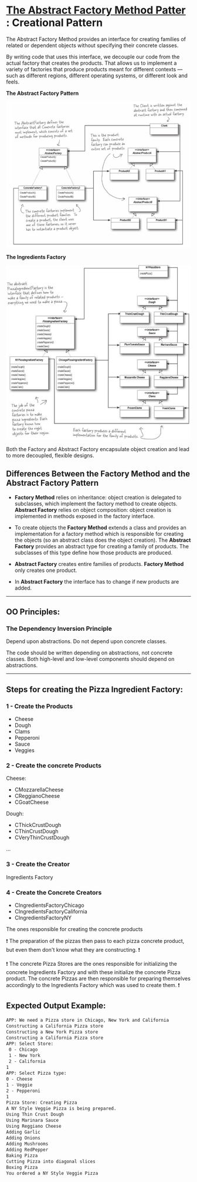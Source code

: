 # [The Abstract Factory Method Patter](https://refactoring.guru/design-patterns/abstract-factory) : Creational Pattern
The Abstract Factory Method provides an interface for creating families of related or dependent objects without specifying their concrete classes.

By writing code that uses this interface, we decouple our code from the actual factory that creates the products. That allows us to implement a variety of factories that produce products meant for
different contexts — such as different regions, different operating systems, or different look and feels.

**The Abstract Factory Pattern**

![](AbstractFactory.png)

**The Ingredients Factory**

![](IngredientsFactory.png)

Both the Factory and Abstract Factory encapsulate object creation and lead to more decoupled, flexible designs.

## Differences Between the Factory Method and the Abstract Factory Pattern
- **Factory Method** relies on inheritance: object creation is delegated to subclasses,
which implement the factory method to create objects.
**Abstract Factory** relies on object composition: object creation is implemented in
methods exposed in the factory interface.

- To create objects the **Factory Method** extends a class and provides an implementation for a factory method which is responsible for creating the objects (so an abstract class does the object creation). The **Abstract Factory** provides an abstract type for creating a family of products. The subclasses of this type define how those products are produced.

- **Abstract Factory** creates entire families of products. **Factory Method** only creates one product.

- In **Abstract Factory** the interface has to change if new products are added.

---
## OO Principles:
### The Dependency Inversion Principle
Depend upon abstractions. Do not depend upon concrete classes.

The code should be written depending on abstractions, not concrete classes. Both high-level and low-level components should depend on abstractions.

---
## Steps for creating the **Pizza Ingredient Factory**:
### 1 - Create the Products
- Cheese
- Dough
- Clams
- Pepperoni
- Sauce
- Veggies
### 2 - Create the concrete Products
Cheese:
- CMozzarellaCheese
- CReggianoCheese
- CGoatCheese

Dough:
- CThickCrustDough
- CThinCrustDough
- CVeryThinCrustDough

...

### 3 - Create the Creator
Ingredients Factory

### 4 - Create the Concrete Creators
- CIngredientsFactoryChicago
- CIngredientsFactoryCalifornia
- CIngredientsFactoryNY

The ones responsible for creating the concrete products

 :exclamation: The preparation of the pizzas then pass to each pizza concrete product, but even them don't know what they are constructing.  :exclamation:

 :exclamation: The concrete Pizza Stores are the ones responsible for initializing the concrete Ingredients Factory and with these initialize the concrete Pizza product. The concrete Pizzas are then responsible for preparing themselves accordingly to the Ingredients Factory which was used to create them.  :exclamation:

## Expected Output Example:
```
APP: We need a Pizza store in Chicago, New York and California
Constructing a California Pizza store
Constructing a New York Pizza store
Constructing a California Pizza store
APP: Select Store:
 0 - Chicago
 1 - New York
 2 - California
1
APP: Select Pizza type:
0 - Cheese
1 - Veggie
2 - Pepperoni
1
Pizza Store: Creating Pizza
A NY Style Veggie Pizza is being prepared.
Using Thin Crust Dough
Using Marinara Sauce
Using Reggiano Cheese
Adding Garlic
Adding Onions
Adding Mushrooms
Adding RedPepper
Baking Pizza
Cutting Pizza into diagonal slices
Boxing Pizza
You ordered a NY Style Veggie Pizza
```